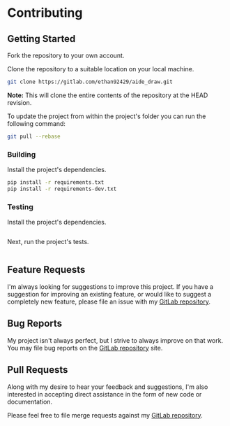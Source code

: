 # Contributing

## Getting Started

Fork the repository to your own account.

Clone the repository to a suitable location on your local machine.

```bash
git clone https://gitlab.com/ethan92429/aide_draw.git
```

**Note:** This will clone the entire contents of the repository at the HEAD revision.

To update the project from within the project's folder you can run the following command:

```bash
git pull --rebase
```

### Building

Install the project's dependencies.

```bash
pip install -r requirements.txt
pip install -r requirements-dev.txt
```

### Testing

Install the project's dependencies.

```bash
```

Next, run the project's tests.

```bash
```

## Feature Requests

I'm always looking for suggestions to improve this project. If you have a suggestion for improving an existing feature, or would like to suggest a completely new feature, please file an issue with my [GitLab repository](https://gitlab.com/ethan92429/aide_draw/issues).

## Bug Reports

My project isn't always perfect, but I strive to always improve on that work. You may file bug reports on the [GitLab repository](https://gitlab.com/ethan92429/aide_draw/issues) site.

## Pull Requests

Along with my desire to hear your feedback and suggestions, I'm also interested in accepting direct assistance in the form of new code or documentation.

Please feel free to file merge requests against my [GitLab repository](https://gitlab.com/ethan92429/aide_draw/pulls).
